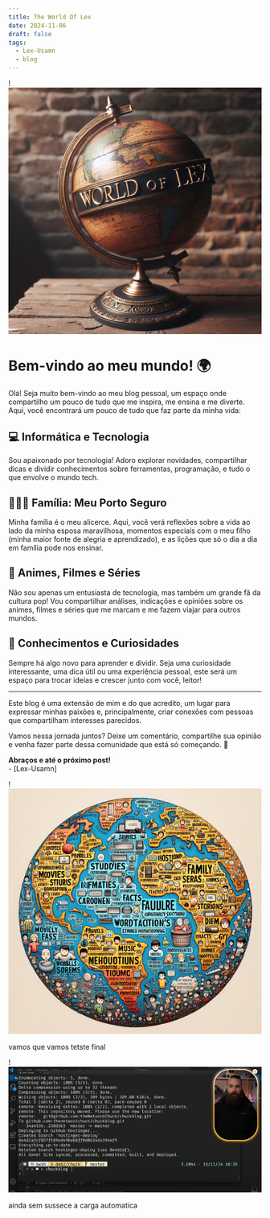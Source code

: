 ```yaml
---
title: The World Of Lex
date: 2024-11-06
draft: false
tags:
  - Lex-Usamn
  - blog
---
```

!![Image Description](/images/Pasted%20image%2020241128151010.png)

# Bem-vindo ao meu mundo! 🌍

Olá! Seja muito bem-vindo ao meu blog pessoal, um espaço onde compartilho um pouco de tudo que me inspira, me ensina e me diverte. Aqui, você encontrará um pouco de tudo que faz parte da minha vida:

## 💻 Informática e Tecnologia  
Sou apaixonado por tecnologia! Adoro explorar novidades, compartilhar dicas e dividir conhecimentos sobre ferramentas, programação, e tudo o que envolve o mundo tech.

## 👨‍👩‍👦 Família: Meu Porto Seguro  
Minha família é o meu alicerce. Aqui, você verá reflexões sobre a vida ao lado da minha esposa maravilhosa, momentos especiais com o meu filho (minha maior fonte de alegria e aprendizado), e as lições que só o dia a dia em família pode nos ensinar.

## 🎥 Animes, Filmes e Séries  
Não sou apenas um entusiasta de tecnologia, mas também um grande fã da cultura pop! Vou compartilhar análises, indicações e opiniões sobre os animes, filmes e séries que me marcam e me fazem viajar para outros mundos.

## 🧠 Conhecimentos e Curiosidades  
Sempre há algo novo para aprender e dividir. Seja uma curiosidade interessante, uma dica útil ou uma experiência pessoal, este será um espaço para trocar ideias e crescer junto com você, leitor!

---

Este blog é uma extensão de mim e do que acredito, um lugar para expressar minhas paixões e, principalmente, criar conexões com pessoas que compartilham interesses parecidos.

Vamos nessa jornada juntos? Deixe um comentário, compartilhe sua opinião e venha fazer parte dessa comunidade que está só começando. 🚀

**Abraços e até o próximo post!**  
\- [Lex-Usamn]

!![Image Description](/images/Pasted%20image%2020241128151440.png)


vamos que vamos
tetste final 

!![Image Description](/images/Pasted%20image%2020241128184206.png)

ainda sem sussece a carga automatica







